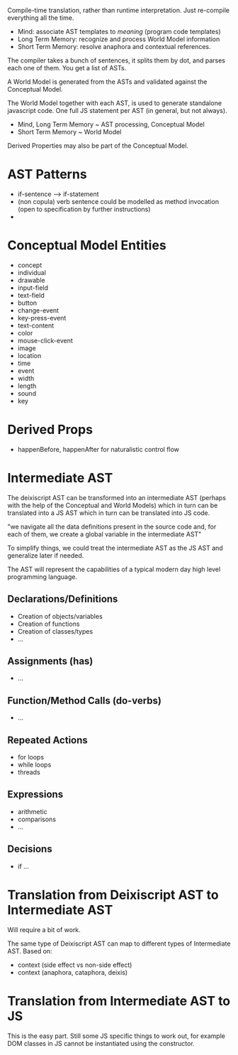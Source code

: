 Compile-time translation, rather than runtime interpretation. Just re-compile everything all the time.

* Mind: associate AST templates to *meaning* (program code templates)
* Long Term Memory: recognize and process World Model information
* Short Term Memory: resolve anaphora and contextual references.

The compiler takes a bunch of sentences, it splits them by dot, and parses each one of them. You get a list of ASTs.

A World Model is generated from the ASTs and validated against the Conceptual Model.

The World Model together with each AST, is used to generate standalone javascript code. One full JS statement per AST (in general, but not always).

* Mind, Long Term Memory ~ AST processing, Conceptual Model
* Short Term Memory ~ World Model

Derived Properties may also be part of the Conceptual Model.

# AST Patterns
* if-sentence --> if-statement
* (non copula) verb sentence could be modelled as method invocation (open to specification by further instructions)
* 

# Conceptual Model Entities
* concept
* individual
* drawable
* input-field
* text-field
* button
* change-event
* key-press-event
* text-content
* color
* mouse-click-event
* image
* location
* time
* event
* width
* length
* sound
* key

# Derived Props
* happenBefore, happenAfter for naturalistic control flow



# Intermediate AST

The deixiscript AST can be transformed into an intermediate AST (perhaps with the help of the Conceptual and World Models) which in turn can be translated into a JS AST which in turn can be translated into JS code.

"we navigate all the data definitions present in the source code and, for each of them, we create a global variable in the intermediate AST"

To simplify things, we could treat the intermediate AST as the JS AST and generalize later if needed.

The AST will represent the capabilities of a typical modern day high level programming language.

## Declarations/Definitions
* Creation of objects/variables
* Creation of functions
* Creation of classes/types
* ...
## Assignments (has)
* ...
## Function/Method Calls (do-verbs)
* ...
## Repeated Actions
* for loops
* while loops
* threads
## Expressions
* arithmetic
* comparisons
* ...
## Decisions
* if ...


# Translation from Deixiscript AST to Intermediate AST

Will require a bit of work.

The same type of Deixiscript AST can map to different types of Intermediate AST. Based on:

* context (side effect vs non-side effect)
* context (anaphora, cataphora, deixis)



# Translation from Intermediate AST to JS

This is the easy part. Still some JS specific things to work out, for example DOM classes in JS cannot be instantiated using the constructor.


